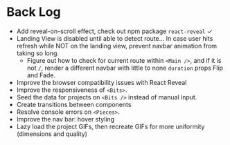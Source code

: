 # Back Log
* Add reveal-on-scroll effect, check out npm package `react-reveal` ✓
* Landing View is disabled until able to detect route... In case user hits refresh while NOT on the landing view, prevent navbar animation from taking so long.
  * Figure out how to check for current route within `<Main />`, and if it is not `/`, render a different navbar with little to none `duration` props Flip and Fade.
* Improve the browser compatibility issues with React Reveal
* Improve the responsiveness of `<Bits>`.
* Seed the data for projects on `<Bits />` instead of manual input.
* Create transitions between components
* Resolve console errors on `<Pieces>`.
* Improve the nav bar: hover styling
* Lazy load the project GIFs, then recreate GIFs for more uniformity (dimensions and quality)